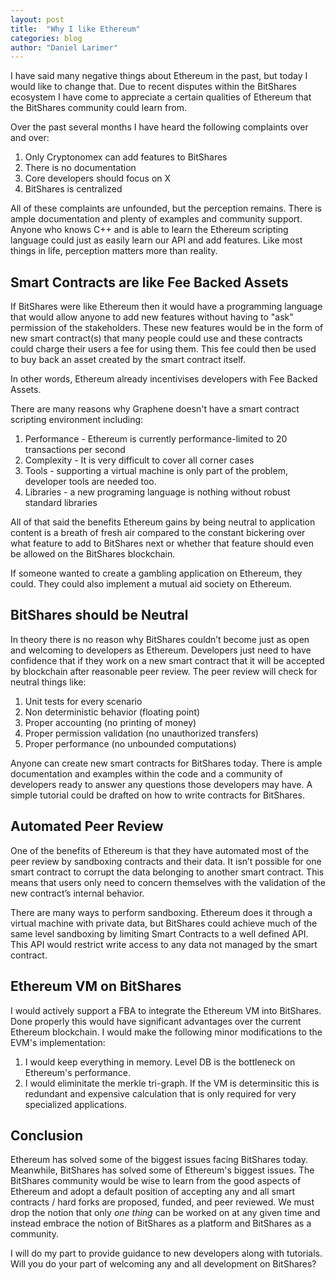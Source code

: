 ```yaml
---
layout: post
title:  "Why I like Ethereum"
categories: blog
author: "Daniel Larimer" 
---
```


I have said many negative things about Ethereum in the past, but today I would like to change that. 
Due to recent disputes within the BitShares ecosystem I have come to appreciate a certain qualities of
Ethereum that the BitShares community could learn from.

<!--more-->

Over the past several months I have heard the following complaints over and over:

  1. Only Cryptonomex can add features to BitShares
  2. There is no documentation 
  3. Core developers should focus on X
  4. BitShares is centralized 

All of these complaints are unfounded, but the perception remains. There is ample documentation and plenty of 
examples and community support. Anyone who knows C++ and is able to learn the Ethereum scripting language could just
as easily learn our API and add features.  Like most things in life, perception matters more than reality.  

## Smart Contracts are like Fee Backed Assets 

If BitShares were like Ethereum then it would have a programming language that would allow anyone to
add new features without having to "ask" permission of the stakeholders.  These new features would be in the form of
new smart contract(s) that many people could use and these contracts could charge their users a fee
for using them. This fee could then be used to buy back an asset created by the smart contract itself.

In other words, Ethereum already incentivises developers with Fee Backed Assets.

There are many reasons why Graphene doesn't have a smart contract scripting environment including:

   1. Performance - Ethereum is currently performance-limited to 20 transactions per second
   2. Complexity - It is very difficult to cover all corner cases
   3. Tools - supporting a virtual machine is only part of the problem, developer tools are needed too.
   4. Libraries - a new programing language is nothing without robust standard libraries 

All of that said the benefits Ethereum gains by being neutral to application content is a breath of fresh
air compared to the constant bickering over what feature to add to BitShares next or whether that feature should
even be allowed on the BitShares blockchain. 

If someone wanted to create a gambling application on Ethereum, they could.  They could also implement a mutual aid society on Ethereum.

## BitShares should be Neutral  

In theory there is no reason why BitShares couldn’t become just as open and welcoming to developers as Ethereum.  Developers just need to have confidence that if they work on a new smart contract that it will be accepted by blockchain after reasonable peer review.  The peer review will check for neutral things like:

  1. Unit tests for every scenario 
  2. Non deterministic behavior (floating point)
  3. Proper accounting (no printing of money)
  4. Proper permission validation (no unauthorized transfers)
  5. Proper performance (no unbounded computations)

Anyone can create new smart contracts for BitShares today.  There is ample documentation and examples within the code and a community of developers ready to answer any questions those developers may have. A simple tutorial could be drafted on how to write contracts for BitShares. 

## Automated Peer Review 

One of the benefits of Ethereum is that they have automated most of the peer review by sandboxing contracts and their data. It isn’t possible for one smart contract to corrupt the data belonging to another smart contract. This means that users only need to concern themselves with the validation of the new contract’s internal behavior. 

There are many ways to perform sandboxing. Ethereum does it through a virtual machine with private data, but BitShares could achieve much of the same level sandboxing by limiting Smart Contracts to a well defined API.  This API would restrict write access to any data not managed by the smart contract.

## Ethereum VM on BitShares

I would actively support a FBA to integrate the Ethereum VM into BitShares. Done properly this would have 
significant advantages over the current Ethereum blockchain. I would make the following minor modifications to the
EVM's implementation:

  1. I would keep everything in memory.  Level DB is the bottleneck on Ethereum's performance.
  2. I would eliminitate the merkle tri-graph.  If the VM is determinsitic this is redundant and expensive calculation that is only required for very specialized applications. 

## Conclusion 

Ethereum has solved some of the biggest issues facing BitShares today.  Meanwhile, BitShares has solved some of Ethereum's biggest issues. 
The BitShares community would be wise to learn from the good aspects of Ethereum and adopt a default position of
accepting any and all smart contracts / hard forks are proposed, funded, and peer reviewed.  We must drop the notion that
only *one thing* can be worked on at any given time and instead embrace the notion of BitShares as a platform and BitShares as
a community.  

I will do my part to provide guidance to new developers along with tutorials. Will you do your part of welcoming any and all development on BitShares?


